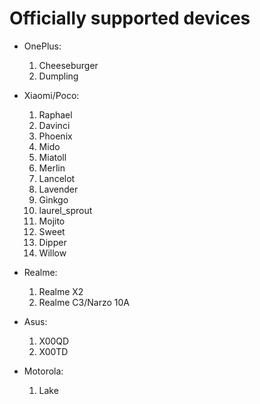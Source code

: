 # Officially supported devices

* OnePlus:
    1. Cheeseburger
    2. Dumpling

* Xiaomi/Poco:
    1. Raphael
    2. Davinci
    3. Phoenix
    4. Mido
    5. Miatoll
    6. Merlin
    7. Lancelot
    8. Lavender
    9. Ginkgo
    10. laurel_sprout
    11. Mojito
    12. Sweet
    13. Dipper
    14. Willow

* Realme:
    1. Realme X2
    2. Realme C3/Narzo 10A

* Asus:
    1. X00QD
    2. X00TD

* Motorola:
    1. Lake
